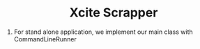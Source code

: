 <h1 align="center">Xcite Scrapper</h1>
<ol>
	<li>For stand alone application, we implement our main class with CommandLineRunner</li>
	
</ol>